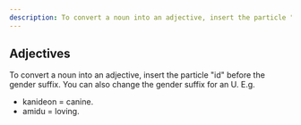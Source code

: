 ```yaml
---
description: To convert a noun into an adjective, insert the particle "id" before the gender suffix. You can also change the gender suffix for an U.
---
```

## Adjectives
To convert a noun into an adjective, insert the particle "id" before the gender suffix. You can also change the gender suffix for an U. E.g.
- kanideon = canine.
- amidu = loving.
